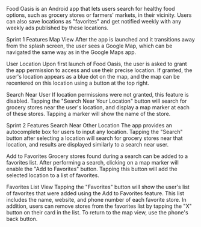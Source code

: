 Food Oasis is an Android app that lets users search for healthy food options, such as grocery stores or farmers' markets, in their vicinity. Users can also save locations as "favorites" and get notified weekly with any weekly ads published by these locations.

Sprint 1 Features
Map View
After the app is launched and it transitions away from the splash screen, the user sees a Google Map, which can be navigated the same way as in the Google Maps app.

User Location
Upon first launch of Food Oasis, the user is asked to grant the app permission to access and use their precise location. If granted, the user's location appears as a blue dot on the map, and the map can be recentered on this location using a button at the top right.

Search Near User
If location permissions were not granted, this feature is disabled. Tapping the "Search Near Your Location" button will search for grocery stores near the user's location, and display a map marker at each of these stores. Tapping a marker will show the name of the store.

Sprint 2 Features
Search Near Other Location
The app provides an autocomplete box for users to input any location. Tapping the "Search" button after selecting a location will search for grocery stores near that location, and results are displayed similarly to a search near user.

Add to Favorites
Grocery stores found during a search can be added to a favorites list. After performing a search, clicking on a map marker will enable the "Add to Favorites" button. Tapping this button will add the selected location to a list of favorites.

Favorites List View
Tapping the "Favorites" button will show the user's list of favorites that were added using the Add to Favorites feature. This list includes the name, website, and phone number of each favorite store. In addition, users can remove stores from the favorites list by tapping the "X" button on their card in the list. To return to the map view, use the phone's back button.
